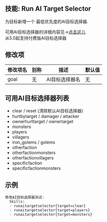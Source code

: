 技能: Run AI Target Selector
--------------------------

为目标新增一个 最低优先度的AI目标选择器.

可用AI目标选择器的详细内容见->[点击这儿](/实体/AI)  
从5.0起支持付费版AI目标选择器

修改项
----------

| 修改项名 | 别称    | 描述                                                                                                    | 默认值 |
|-----------|------------|----------------------------------------------------------------------------------------------------------------|---------------|
| goal | 无 | AI目标选择器名 | 无 |

可用AI目标选择器列表
------------------------

-   clear / reset (清除默认AI目标选择器)
-   hurtbytarget / damager / attacker
-   ownerhurttarget / ownertarget
-   monsters
-   players
-   villagers
-   iron_golems / golems
-   otherfaction
-   otherfactionmonsters
-   otherfactionvillagers
-   specificfaction
-   specificfactionmonsters

示例
-------

    修改AI目标选择器测试:
      Skills:
      - runaitargetselector{target=clear}
      - runaitargetselector{target=players}
      - runaitargetselector{target=monsters}